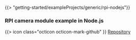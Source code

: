 {{> "getting-started/exampleProjects/generic/rpi-nodejs"}}

### RPI camera module example in Node.js

{{> icon class="octicon octicon-mark-github" }}
[Repository](https://github.com/resin-io-projects/resin-rpi-nodejs-picamera)
